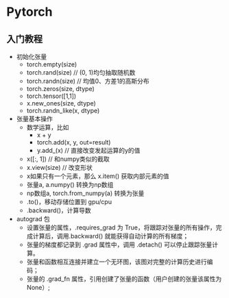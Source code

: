 # Pytorch

## 入门教程
* 初始化张量
    * torch.empty(size)
    * torch.rand(size)      // (0, 1)均匀抽取随机数
    * torch.randn(size)     // 均值0、方差1的高斯分布
    * torch.zeros(size, dtype)
    * torch.tensor([1,1])
    * x.new_ones(size, dtype)
    * torch.randn_like(x, dtype)
* 张量基本操作
    * 数学运算，比如
        * x + y
        * torch.add(x, y, out=result)
        * y.add_(x)     // 直接改变发起运算的y的值
    * x([:, 1])     // 和numpy类似的截取
    * x.view(size)      // 改变形状
    * x如果只有一个元素，那么 x.item() 获取内部元素的值
    * 张量a, a.numpy() 转换为np数组
    * np数组a, torch.from_numpy(a) 转换为张量
    * .to()，移动存储位置到 gpu/cpu
    * .backward()，计算导数
* autograd 包
    * 设置张量的属性，.requires_grad 为 True，将跟踪对张量的所有操作，完成计算后，调用.backward() 就能获得自动计算的所有梯度；
    * 张量的梯度都记录到 .grad 属性中，调用 .detach() 可以停止跟踪张量计算。
    * 张量和函数相互连接并建立一个无环图，该图对完整的计算历史进行编码；
    * 张量的 .grad_fn 属性，引用创建了张量的函数（用户创建的张量该属性为 None）;
